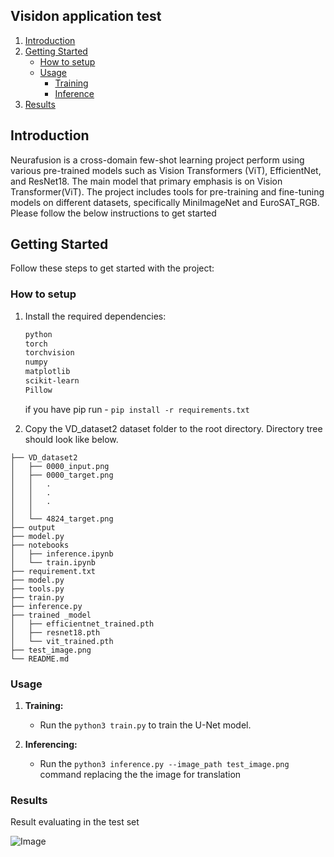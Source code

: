 ## Visidon application test

1. [Introduction](#introduction)
2. [Getting Started](#getting-started)
    - [How to setup](#how-to-setup)
    - [Usage](#usage)
        - [Training](#training)
        - [Inference](#inference)
3. [Results](#results)

## Introduction

Neurafusion is a cross-domain few-shot learning project perform using various pre-trained models such as Vision Transformers (ViT), EfficientNet, and ResNet18. The main model that primary emphasis is on Vision Transformer(ViT). The project includes tools for pre-training and fine-tuning models on different datasets, specifically MiniImageNet and EuroSAT_RGB. Please follow the below instructions to get started

## Getting Started

Follow these steps to get started with the project:

### How to setup

1. Install the required dependencies:

    ```bash
    python
    torch
    torchvision
    numpy
    matplotlib
    scikit-learn
    Pillow
   ```

   if you have pip run - `pip install -r requirements.txt`

2. Copy the VD_dataset2 dataset folder to the root directory. Directory tree should look like below.
```
├── VD_dataset2 
│   ├── 0000_input.png
│   ├── 0000_target.png
│   │   .
│   │   .
│   │   .
│   │   
│   └── 4824_target.png
├── output
├── model.py
├── notebooks 
│   ├── inference.ipynb
│   └── train.ipynb
├── requirement.txt
├── model.py
├── tools.py
├── train.py
├── inference.py
├── trained _model
│   ├── efficientnet_trained.pth
│   ├── resnet18.pth
│   └── vit_trained.pth
├── test_image.png
└── README.md
```


### Usage

1. **Training:**
    - Run the `python3 train.py` to train the U-Net model.

2. **Inferencing:**
    - Run the `python3 inference.py --image_path test_image.png` command replacing the the image for translation


### Results

Result evaluating in the test set

![Image](/output/sample.png)